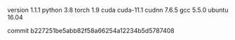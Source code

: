 version 1.1.1
python 3.8
torch 1.9
cuda cuda-11.1
cudnn 7.6.5
gcc 5.5.0
ubuntu 16.04

commit b227251be5abb82f58a66254a12234b5d5787408